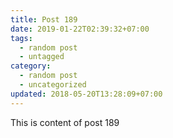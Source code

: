 ```yaml
---
title: Post 189
date: 2019-01-22T02:39:32+07:00
tags:
  - random post
  - untagged
category:
  - random post
  - uncategorized
updated: 2018-05-20T13:28:09+07:00
---
```

This is content of post 189